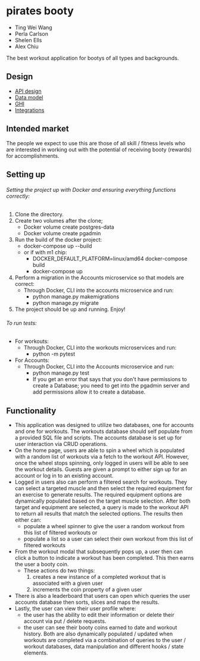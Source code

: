 # pirates booty

* Ting Wei Wang
* Perla Carlson
* Shelen Ells
* Alex Chiu

The best workout application for bootys of all types and backgrounds.
<!-- will revisit -->

## Design

* [API design](docs/apis.md)
* [Data model](docs/data-model.md)
* [GHI](docs/ghi.md)
* [Integrations](docs/integrations.md)

## Intended market
The people we expect to use this are those of all skill / fitness levels who are interested in working out with the potential of receiving booty (rewards) for accomplishments.
<!-- will revisit -->

## Setting up
###### Setting the project up with Docker and ensuring everything functions correctly:
1. Clone the directory.
2. Create two volumes after the clone;
    - Docker volume create postgres-data
    - Docker volume create pgadmin
3. Run the build of the docker project:
    - docker-compose up --build
    - or if with m1 chip: 
      - DOCKER_DEFAULT_PLATFORM=linux/amd64 docker-compose build 
      - docker-compose up
4. Perform a migration in the Accounts microservice so that models are correct:
    - Through Docker, CLI into the accounts microservice and run:
      - python manage.py makemigrations
      - python manage.py migrate
5. The project should be up and running. Enjoy!

###### To run tests:
- For workouts:
  - Through Docker, CLI into the workouts microservices and run:
    - python -m pytest
- For Accounts:
  - Through Docker, CLI into the Accounts microservice and run:
    - python manage.py test
    - If you get an error that says that you don't have permissions to create a Database; you need to get into the pgadmin server and add permissions allow it to create a database.

## Functionality
- This application was designed to utilize two databases, one for accounts and one for workouts. The workouts database should self populate from a provided SQL file and scripts. The accounts database is set up for user interaction via CRUD operations. 
- On the home page, users are able to spin a wheel which is populated with a random list of workouts via a fetch to the workout API. However, once the wheel stops spinning, only logged in users will be able to see the workout details. Guests are given a prompt to either sign up for an account or log in to an existing account.
- Logged in users also can perform a filtered search for workouts. They can select a targeted muscle and then select the required equipment for an exercise to generate results. The required equipment options are dynamically populated based on the target muscle selection. After both target and equipment are selected, a query is made to the workout API to return all results that match the selected options. The results then either can:
  - populate a wheel spinner to give the user a random workout from this list of filtered workouts or
  - populate a list so a user can select their own workout from this list of filtered workouts
- From the workout modal that subsequently pops up, a user then can click a button to indicate a workout has been completed. This then earns the user a booty coin.
  - These actions do two things:
    1. creates a new instance of a completed workout that is associated with a given user
    2. increments the coin property of a given user
- There is also a leaderboard that users can open which queries the user accounts database then sorts, slices and maps the results.
- Lastly, the user can view their user profile where:
  - the user has the ability to edit their information or delete their account via put / delete requests.
  - the user can see their booty coins earned to date and workout history. Both are also dynamically populated / updated when workouts are completed via a combination of queries to the user / workout databases, data manipulation and different hooks / state elements.